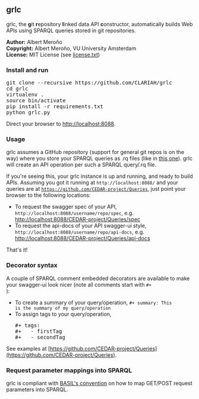 ## grlc

grlc, the <b>g</b>it <b>r</b>epository <b>l</b>inked data API <b>c</b>onstructor, automatically builds Web APIs using SPARQL queries stored in git repositories.

**Author:**	Albert Meroño  
**Copyright:**	Albert Meroño, VU University Amsterdam  
**License:**	MIT License (see [license.txt](license.txt))

### Install and run

<pre>
git clone --recursive https://github.com/CLARIAH/grlc
cd grlc
virtualenv .
source bin/activate
pip install -r requirements.txt
python grlc.py
</pre>

Direct your browser to [http://localhost:8088](http://localhost:8088).

### Usage

grlc assumes a GitHub repository (support for general git repos is on the way) where you store your SPARQL queries as .rq files (like in [this one](https://github.com/CEDAR-project/Queries)). grlc will create an API operation per such a SPARQL query/.rq file.

If you're seeing this, your grlc instance is up and running, and ready to build APIs. Assuming you got it running at <code>http://localhost:8088/</code> and your queries are at <code>https://github.com/CEDAR-project/Queries</code>, just point your browser to the following locations:

- To request the swagger spec of your API, <code>http://localhost:8088/username/repo/spec</code>, e.g. [http://localhost:8088/CEDAR-project/Queries/spec](http://localhost:8088/CEDAR-project/Queries/spec)
- To request the api-docs of your API swagger-ui style, <code>http://localhost:8088/username/repo/api-docs</code>, e.g. [http://localhost:8088/CEDAR-project/Queries/api-docs](http://localhost:8088/CEDAR-project/Queries/api-docs)

That's it!

### Decorator syntax
A couple of SPARQL comment embedded decorators are available to make your swagger-ui look nicer (note all comments start with <code>#+ </code>):

- To create a summary of your query/operation, <code>#+ summary: This is the summary of my query/operation</code>
- To assign tags to your query/operation,
    <pre>&#35;+ tags:
  &#35;+   - firstTag
  &#35;+   - secondTag</pre>

See examples at [https://github.com/CEDAR-project/Queries](https://github.com/CEDAR-project/Queries).

### Request parameter mappings into SPARQL

grlc is compliant with [BASIL's convention](https://github.com/the-open-university/basil/wiki/SPARQL-variable-name-convention-for-WEB-API-parameters-mapping) on how to map GET/POST request parameters into SPARQL.
